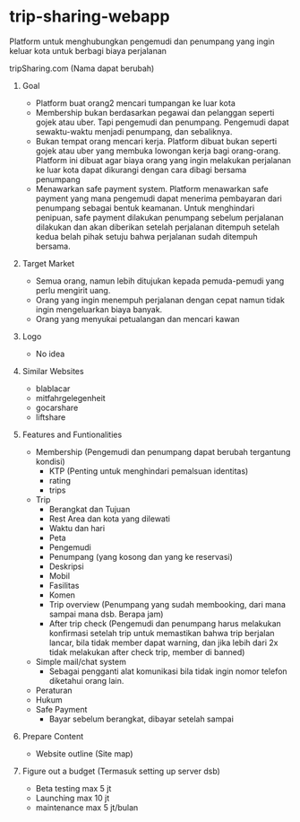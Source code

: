 # trip-sharing-webapp
Platform untuk menghubungkan pengemudi dan penumpang yang ingin keluar kota untuk berbagi biaya perjalanan

tripSharing.com (Nama dapat berubah)

1. Goal
	- Platform buat orang2 mencari tumpangan ke luar kota
	- Membership bukan berdasarkan pegawai dan pelanggan seperti gojek atau uber. Tapi pengemudi dan penumpang. Pengemudi dapat sewaktu-waktu menjadi penumpang, dan sebaliknya.
	- Bukan tempat orang mencari kerja. Platform dibuat bukan seperti gojek atau uber yang membuka lowongan kerja bagi orang-orang. Platform ini dibuat agar biaya orang yang ingin melakukan perjalanan ke luar kota dapat dikurangi dengan cara dibagi bersama penumpang
	- Menawarkan safe payment system. Platform menawarkan safe payment yang mana pengemudi dapat menerima pembayaran dari penumpang sebagai bentuk keamanan. Untuk menghindari penipuan, safe payment dilakukan penumpang sebelum perjalanan dilakukan dan akan diberikan setelah perjalanan ditempuh setelah kedua belah pihak setuju bahwa perjalanan sudah ditempuh bersama.

2. Target Market
	- Semua orang, namun lebih ditujukan kepada pemuda-pemudi yang perlu mengirit uang. 
	- Orang yang ingin menempuh perjalanan dengan cepat namun tidak ingin mengeluarkan biaya banyak.
	- Orang yang menyukai petualangan dan mencari kawan

3. Logo
	- No idea

4. Similar Websites
	- blablacar
	- mitfahrgelegenheit
	- gocarshare
	- liftshare 

5. Features and Funtionalities
	- Membership (Pengemudi dan penumpang dapat berubah tergantung kondisi)
		- KTP (Penting untuk menghindari pemalsuan identitas)
		- rating
		- trips
	- Trip
		- Berangkat dan Tujuan
		- Rest Area dan kota yang dilewati
		- Waktu dan hari
		- Peta
		- Pengemudi
		- Penumpang (yang kosong dan yang ke reservasi)
		- Deskripsi
		- Mobil
		- Fasilitas
		- Komen
		- Trip overview (Penumpang yang sudah membooking, dari mana sampai mana dsb. Berapa jam)
		- After trip check (Pengemudi dan penumpang harus melakukan konfirmasi setelah trip untuk memastikan bahwa trip berjalan lancar, bila tidak member dapat warning, dan jika lebih dari 2x tidak melakukan after check trip, member di banned)
	- Simple mail/chat system
		- Sebagai pengganti alat komunikasi bila tidak ingin nomor telefon diketahui orang lain.
	- Peraturan
	- Hukum
	- Safe Payment
		- Bayar sebelum berangkat, dibayar setelah sampai

6. Prepare Content
	- Website outline (Site map)

7. Figure out a budget (Termasuk setting up server dsb)
	- Beta testing max 5 jt
	- Launching max 10 jt
	- maintenance max 5 jt/bulan
